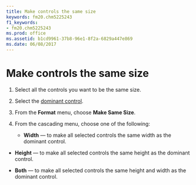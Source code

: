 ```yaml
---
title: Make controls the same size
keywords: fm20.chm5225243
f1_keywords:
- fm20.chm5225243
ms.prod: office
ms.assetid: b1cd9961-37b8-96e1-8f2a-6829a447e869
ms.date: 06/08/2017
---
```



# Make controls the same size




1. Select all the controls you want to be the same size.
    
2. Select the [dominant control](glossary-vba.md).
    
3. From the **Format** menu, choose **Make Same Size**.
    
4. From the cascading menu, choose one of the following:
    
    
    
      - **Width** — to make all selected controls the same width as the dominant control.
    
  - **Height** — to make all selected controls the same height as the dominant control.
    
  - **Both** — to make all selected controls the same height and width as the dominant control.
    

    
    




